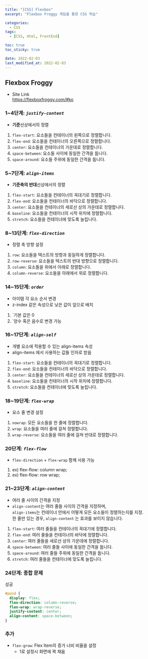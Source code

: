 ```yaml
---
title: "[CSS] Flexbox"
excerpt: "Flexbox Froggy 게임을 통한 CSS 학습"

categories:
  - CSS
tags:
  - [CSS, Html, FrontEnd]

toc: true
toc_sticky: true

date: 2022-02-03
last_modified_at: 2022-02-03
---
```


## Flexbox Froggy

- Site Link  
  https://flexboxfroggy.com/#ko

### 1~4단계: **_`justify-content`_**

- **기준**선상에서의 정렬

1. `flex-start`: 요소들을 컨테이너의 왼쪽으로 정렬합니다.
2. `flex-end`: 요소들을 컨테이너의 오른쪽으로 정렬합니다.
3. `center`: 요소들을 컨테이너의 가운데로 정렬합니다.
4. `space-between`: 요소들 사이에 동일한 간격을 둡니다.
5. `space-around`: 요소들 주위에 동일한 간격을 둡니다.

### 5~7단계: **_`align-items`_**

- **기준축의 반대**선상에서의 정렬

1. `flex-start`: 요소들을 컨테이너의 꼭대기로 정렬합니다.
2. `flex-end`: 요소들을 컨테이너의 바닥으로 정렬합니다.
3. `center`: 요소들을 컨테이너의 세로선 상의 가운데로 정렬합니다.
4. `baseline`: 요소들을 컨테이너의 시작 위치에 정렬합니다.
5. `stretch`: 요소들을 컨테이너에 맞도록 늘립니다.

### 8~13단계: **_`flex-direction`_**

- 정렬 축 방향 설정

1. `row`: 요소들을 텍스트의 방향과 동일하게 정렬합니다.
1. `row-reverse`: 요소들을 텍스트의 반대 방향으로 정렬합니다.
1. `column`: 요소들을 위에서 아래로 정렬합니다.
1. `column-reverse`: 요소들을 아래에서 위로 정렬합니다.

### 14~15단계: **_`order`_**

- 아이템 각 요소 순서 변경
- z-index 같은 속성으로 낮은 값이 앞으로 배치

1. `기본 값은 0
1. `양수 혹은 음수로 변경 가능

### 16~17단계: **_`align-self`_**

- 개별 요소에 적용할 수 있는 align-items 속성
- align-items 에서 사용하는 값들 인자로 받음

1. `flex-start`: 요소들을 컨테이너의 꼭대기로 정렬합니다.
2. `flex-end`: 요소들을 컨테이너의 바닥으로 정렬합니다.
3. `center`: 요소들을 컨테이너의 세로선 상의 가운데로 정렬합니다.
4. `baseline`: 요소들을 컨테이너의 시작 위치에 정렬합니다.
5. `stretch`: 요소들을 컨테이너에 맞도록 늘립니다.

### 18~19단계: **_`flex-wrap`_**

- 요소 줄 변경 설정

1. `nowrap`: 모든 요소들을 한 줄에 정렬합니다.
1. `wrap`: 요소들을 여러 줄에 걸쳐 정렬합니다.
1. `wrap-reverse`: 요소들을 여러 줄에 걸쳐 반대로 정렬합니다.

### 20단계: **_`flex-flow`_**

- `flex-direction` + `flex-wrap` 함께 사용 가능

1. ex) flex-flow: column wrap;
1. ex) flex-flow: row wrap;

### 21~23단계: **_`align-content`_**

- 여러 줄 사이의 간격을 지정
- `align-content`는 여러 줄들 사이의 간격을 지정하며,  
  `align-items`는 컨테이너 안에서 어떻게 모든 요소들이 정렬하는지를 지정.  
  한 줄만 있는 경우, `align-content` 는 효과를 보이지 않습니다.

1. `flex-start`: 여러 줄들을 컨테이너의 꼭대기에 정렬합니다.
1. `flex-end`: 여러 줄들을 컨테이너의 바닥에 정렬합니다.
1. `center`: 여러 줄들을 세로선 상의 가운데에 정렬합니다.
1. `space-between`: 여러 줄들 사이에 동일한 간격을 둡니다.
1. `space-around`: 여러 줄들 주위에 동일한 간격을 둡니다.
1. `stretch`: 여러 줄들을 컨테이너에 맞도록 늘립니다.

### 24단계: 종합 문제

성공

```CSS
#pond {
  display: flex;
  flex-direction: column-reverse;
  flex-wrap: wrap-reverse;
  justify-content: center;
  align-content: space-between;
}
```

### 추가

- `flex-grow`: Flex Item의 증가 너비 비율을 설정
  - 1로 설정시 화면에 꽉 채움
